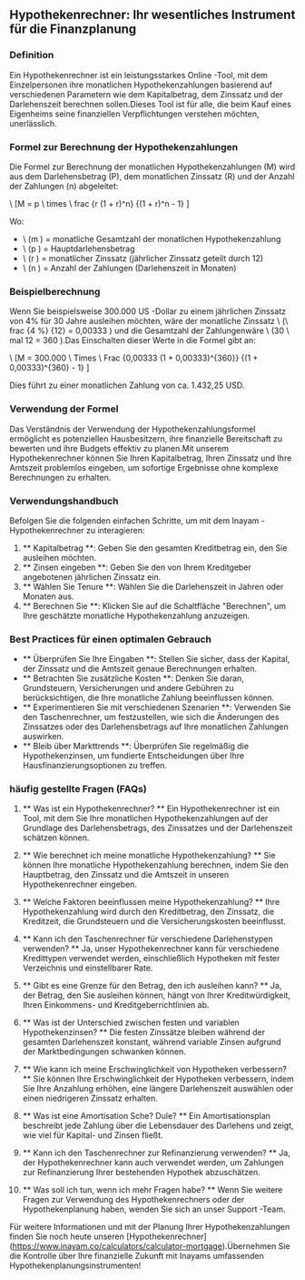 ## Hypothekenrechner: Ihr wesentliches Instrument für die Finanzplanung

### Definition
Ein Hypothekenrechner ist ein leistungsstarkes Online -Tool, mit dem Einzelpersonen ihre monatlichen Hypothekenzahlungen basierend auf verschiedenen Parametern wie dem Kapitalbetrag, dem Zinssatz und der Darlehenszeit berechnen sollen.Dieses Tool ist für alle, die beim Kauf eines Eigenheims seine finanziellen Verpflichtungen verstehen möchten, unerlässlich.

### Formel zur Berechnung der Hypothekenzahlungen
Die Formel zur Berechnung der monatlichen Hypothekenzahlungen (M) wird aus dem Darlehensbetrag (P), dem monatlichen Zinssatz (R) und der Anzahl der Zahlungen (n) abgeleitet:

\ [M = p \ times \ frac {r (1 + r)^n} {(1 + r)^n - 1} \]

Wo:
- \ (m \) = monatliche Gesamtzahl der monatlichen Hypothekenzahlung
- \ (p \) = Hauptdarlehensbetrag
- \ (r \) = monatlicher Zinssatz (jährlicher Zinssatz geteilt durch 12)
- \ (n \) = Anzahl der Zahlungen (Darlehenszeit in Monaten)

### Beispielberechnung
Wenn Sie beispielsweise 300.000 US -Dollar zu einem jährlichen Zinssatz von 4% für 30 Jahre ausleihen möchten, wäre der monatliche Zinssatz \ (\ frac {4 \%} {12} = 0,00333 \) und die Gesamtzahl der Zahlungenwäre \ (30 \ mal 12 = 360 \).Das Einschalten dieser Werte in die Formel gibt an:

\ [M = 300.000 \ Times \ Frac {0,00333 (1 + 0,00333)^{360}} {(1 + 0,00333)^{360} - 1} \]

Dies führt zu einer monatlichen Zahlung von ca. 1.432,25 USD.

### Verwendung der Formel
Das Verständnis der Verwendung der Hypothekenzahlungsformel ermöglicht es potenziellen Hausbesitzern, ihre finanzielle Bereitschaft zu bewerten und ihre Budgets effektiv zu planen.Mit unserem Hypothekenrechner können Sie Ihren Kapitalbetrag, Ihren Zinssatz und Ihre Amtszeit problemlos eingeben, um sofortige Ergebnisse ohne komplexe Berechnungen zu erhalten.

### Verwendungshandbuch
Befolgen Sie die folgenden einfachen Schritte, um mit dem Inayam -Hypothekenrechner zu interagieren:

1. ** Kapitalbetrag **: Geben Sie den gesamten Kreditbetrag ein, den Sie ausleihen möchten.
2. ** Zinsen eingeben **: Geben Sie den von Ihrem Kreditgeber angebotenen jährlichen Zinssatz ein.
3. ** Wählen Sie Tenure **: Wählen Sie die Darlehenszeit in Jahren oder Monaten aus.
4. ** Berechnen Sie **: Klicken Sie auf die Schaltfläche "Berechnen", um Ihre geschätzte monatliche Hypothekenzahlung anzuzeigen.

### Best Practices für einen optimalen Gebrauch
- ** Überprüfen Sie Ihre Eingaben **: Stellen Sie sicher, dass der Kapital, der Zinssatz und die Amtszeit genaue Berechnungen erhalten.
- ** Betrachten Sie zusätzliche Kosten **: Denken Sie daran, Grundsteuern, Versicherungen und andere Gebühren zu berücksichtigen, die Ihre monatliche Zahlung beeinflussen können.
- ** Experimentieren Sie mit verschiedenen Szenarien **: Verwenden Sie den Taschenrechner, um festzustellen, wie sich die Änderungen des Zinssatzes oder des Darlehensbetrags auf Ihre monatlichen Zahlungen auswirken.
- ** Bleib über Markttrends **: Überprüfen Sie regelmäßig die Hypothekenzinsen, um fundierte Entscheidungen über Ihre Hausfinanzierungsoptionen zu treffen.

### häufig gestellte Fragen (FAQs)

1. ** Was ist ein Hypothekenrechner? **
Ein Hypothekenrechner ist ein Tool, mit dem Sie Ihre monatlichen Hypothekenzahlungen auf der Grundlage des Darlehensbetrags, des Zinssatzes und der Darlehenszeit schätzen können.

2. ** Wie berechnet ich meine monatliche Hypothekenzahlung? **
Sie können Ihre monatliche Hypothekenzahlung berechnen, indem Sie den Hauptbetrag, den Zinssatz und die Amtszeit in unseren Hypothekenrechner eingeben.

3. ** Welche Faktoren beeinflussen meine Hypothekenzahlung? **
Ihre Hypothekenzahlung wird durch den Kreditbetrag, den Zinssatz, die Kreditzeit, die Grundsteuern und die Versicherungskosten beeinflusst.

4. ** Kann ich den Taschenrechner für verschiedene Darlehenstypen verwenden? **
Ja, unser Hypothekenrechner kann für verschiedene Kredittypen verwendet werden, einschließlich Hypotheken mit fester Verzeichnis und einstellbarer Rate.

5. ** Gibt es eine Grenze für den Betrag, den ich ausleihen kann? **
Ja, der Betrag, den Sie ausleihen können, hängt von Ihrer Kreditwürdigkeit, Ihren Einkommens- und Kreditgeberrichtlinien ab.

6. ** Was ist der Unterschied zwischen festen und variablen Hypothekenzinsen? **
Die festen Zinssätze bleiben während der gesamten Darlehenszeit konstant, während variable Zinsen aufgrund der Marktbedingungen schwanken können.

7. ** Wie kann ich meine Erschwinglichkeit von Hypotheken verbessern? **
Sie können Ihre Erschwinglichkeit der Hypotheken verbessern, indem Sie Ihre Anzahlung erhöhen, eine längere Darlehenszeit auswählen oder einen niedrigeren Zinssatz erhalten.

8. ** Was ist eine Amortisation Sche? Dule? **
Ein Amortisationsplan beschreibt jede Zahlung über die Lebensdauer des Darlehens und zeigt, wie viel für Kapital- und Zinsen fließt.

9. ** Kann ich den Taschenrechner zur Refinanzierung verwenden? **
Ja, der Hypothekenrechner kann auch verwendet werden, um Zahlungen zur Refinanzierung Ihrer bestehenden Hypothek abzuschätzen.

10. ** Was soll ich tun, wenn ich mehr Fragen habe? **
Wenn Sie weitere Fragen zur Verwendung des Hypothekenrechners oder der Hypothekenplanung haben, wenden Sie sich an unser Support -Team.

Für weitere Informationen und mit der Planung Ihrer Hypothekenzahlungen finden Sie noch heute unseren [Hypothekenrechner] (https://www.inayam.co/calculators/calculator-mortgage).Übernehmen Sie die Kontrolle über Ihre finanzielle Zukunft mit Inayams umfassenden Hypothekenplanungsinstrumenten!
